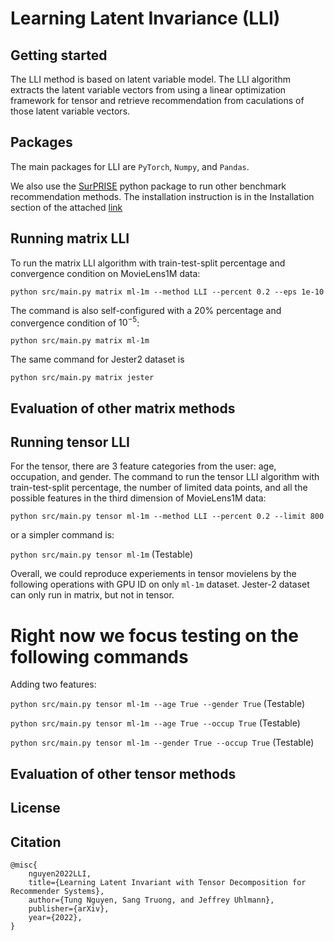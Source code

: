 # Learning Latent Invariance (LLI)

Getting started
---------------
The LLI method is based on latent variable model. The LLI algorithm extracts the latent variable vectors from using a linear optimization framework for tensor and retrieve recommendation from caculations of those latent variable vectors.

Packages
--------
The main packages for LLI are ```PyTorch```, ```Numpy```, and ```Pandas```. 

We also use the [SurPRISE](http://surpriselib.com) python package to run other benchmark recommendation methods. The installation instruction is in the Installation section of the attached [link](https://github.com/NicolasHug/Surprise/tree/fa7455880192383f01475162b4cbd310d91d29ca)

Running matrix LLI
------------------

To run the matrix LLI algorithm with train-test-split percentage and convergence condition on MovieLens1M data:

```python src/main.py matrix ml-1m --method LLI --percent 0.2 --eps 1e-10```

The command is also self-configured with a 20% percentage and convergence condition of $10^{-5}$:

```python src/main.py matrix ml-1m```

The same command for Jester2 dataset is 

```python src/main.py matrix jester```

Evaluation of other matrix methods
----------------------------------


Running tensor LLI
------------------

For the tensor, there are 3 feature categories from the user: age, occupation, and gender. The 
command to run the tensor LLI algorithm with train-test-split percentage, the number of limited data points, 
and all the possible features in the third dimension of MovieLens1M data:

```python src/main.py tensor ml-1m --method LLI --percent 0.2 --limit 800```

or a simpler command is:

```python src/main.py tensor ml-1m``` (Testable)


Overall, we could reproduce experiements in tensor movielens by the following operations with GPU ID on only ```ml-1m``` dataset. Jester-2 dataset can only run in matrix, but not in tensor. 

# Right now we focus testing on the following commands

<!-- Adding one feature:

```python src/main.py tensor ml-1m --age True``` (Testable)

```python src/main.py tensor ml-1m --occup True``` (Testable)

```python src/main.py tensor ml-1m --gender True``` (Testable) -->

Adding two features:

```python src/main.py tensor ml-1m --age True --gender True``` (Testable)

```python src/main.py tensor ml-1m --age True --occup True``` (Testable)

```python src/main.py tensor ml-1m --gender True --occup True``` (Testable)

<!-- 
Adding three features:

```python src/main.py tensor ml-1m``` (Testable) -->


Evaluation of other tensor methods
----------------------------------

License
-------


Citation
------------
```
@misc{
    nguyen2022LLI,
    title={Learning Latent Invariant with Tensor Decomposition for Recommender Systems},
    author={Tung Nguyen, Sang Truong, and Jeffrey Uhlmann},
    publisher={arXiv},
    year={2022},
}
```
